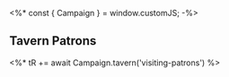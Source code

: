 <%*
const { Campaign } = window.customJS;
-%>
## Tavern Patrons
<%* tR += await Campaign.tavern('visiting-patrons') %>

